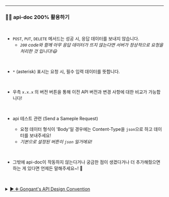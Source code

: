 ---

### 👋🏻 api-doc 200% 활용하기

<br>

- `POST`, `PUT`, `DELETE` 메서드는 성공 시, 응답 데이터를 보내지 않습니다.
  - _`200` code와 함께 아무 응답 데이터가 뜨지 않는다면 서버가 정상적으로 요청을 처리한 것 입니다!😃_

<br>

- `*` (asterisk) 표시는 요청 시, 필수 입력 데이터를 뜻합니다.

<br>

- 우측 `x.x.x` 의 버전 버튼을 통해 이전 API 버전과 변경 사항에 대한 비교가 가능합니다!

<br>

- api 테스트 관련 (Send a Sameple Request)

  - 요청 데이터 형식이 'Body'일 경우에는 Content-Type을 `json`으로 하고 데이터를 보내주세요!
  - _기본으로 설정된 버튼이 `json` 일거에요!_

<br>

- 그밖에 api-doc이 작동하지 않는다거나 궁금한 점이 생겼다거나 더 추가해줬으면 하는 게 있다면 언제든 말해주세요~! 🙋

<br>
<br>

<details>

<summary> <u> ▶ ➕ Gongant's API Design Convention </u> </summary>

<br>

- 네이밍

  - Snake Case
  - No Abbreviation

<br>

- 요청 방식

  - Query String
    - `GET`, `DELETE` Method
  - Request Body
    - `PUT`, `POST`

<br>

- 응답 방식

  - 응답 코드
    - `200` : 성공
    - `400` : 잘못된 요청
      - `401` : 권한 없음
    - `500` : 서버 에러

<br>

- API Guide
  - Required Parameter 의 경우 (\*) 로 표현합니다.
  - 정렬 기준은 `GET` → `POST` → `PUT` → `DELETE` 로 합니다.

</details>

<br>
